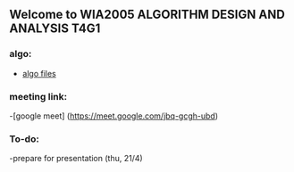 ## Welcome to WIA2005 ALGORITHM DESIGN AND ANALYSIS  T4G1


### algo:
- [algo files](https://github.com/ftp7/um-2022/tree/main/um-algo)

### meeting link:
-[google meet] (https://meet.google.com/jbq-gcgh-ubd)

### To-do:
-prepare for presentation (thu, 21/4)
